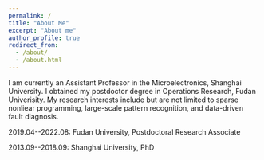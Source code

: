 ```yaml
---
permalink: /
title: "About Me"
excerpt: "About me"
author_profile: true
redirect_from: 
  - /about/
  - /about.html
---
```


I am currently an Assistant Professor in the Microelectronics, Shanghai University. I obtained my postdoctor degree in Operations Research,  Fudan Univerisity. My research interests include but are not limited to sparse nonliear programming, large-scale pattern recognition, and data-driven fault diagnosis.

2019.04--2022.08: Fudan University, Postdoctoral Research Associate

2013.09--2018.09: Shanghai University, PhD
